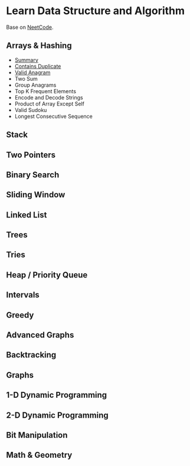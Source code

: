# Learn Data Structure and Algorithm

Base on [NeetCode](https://neetcode.io/roadmap).

## Arrays & Hashing

- [Summary](./0.ArraysAndHashing/Summary.md)
- [Contains Duplicate](./0.ArraysAndHashing/ContainsDuplicate/ContainsDuplicate.h)
- [Valid Anagram](./0.ArraysAndHashing/ValidAnagram/ValidAnagram.h)
- Two Sum
- Group Anagrams
- Top K Frequent Elements
- Encode and Decode Strings
- Product of Array Except Self
- Valid Sudoku
- Longest Consecutive Sequence

## Stack

## Two Pointers

## Binary Search

## Sliding Window

## Linked List

## Trees

## Tries

## Heap / Priority Queue

## Intervals

## Greedy

## Advanced Graphs

## Backtracking

## Graphs

## 1-D Dynamic Programming

## 2-D Dynamic Programming

## Bit Manipulation

## Math & Geometry

